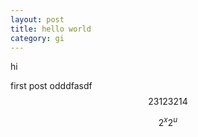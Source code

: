 ```yaml
---
layout: post
title: hello world
category: gi
---
```

hi

first post
odddfasdf
$$ 23123214 $$


$$ 2^{x} 2^{u} $$
